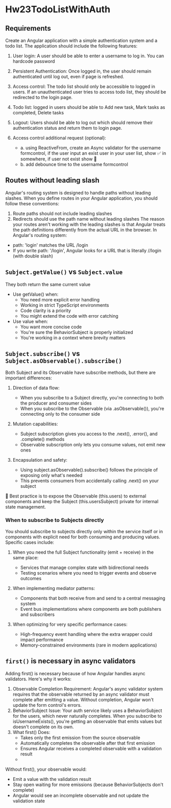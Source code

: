 # Hw23TodoListWithAuth

## Requirements

Create an Angular application with a simple authentication system and a todo list. The application should include the following features:

1. User login: A user should be able to enter a username to log in. You can hardcode password
2. Persistent Authentication: Once logged in, the user should remain authenticated until log out, even if page is refreshed.
3. Access control: The todo list should only be accessible to logged in users. If an unauthenticated user tries to access todo list, they should be redirected to the login page.
4. Todo list: logged in users should be able to Add new task, Mark tasks as completed, Delete tasks
5. Logout: Users should be able to log out which should remove their authentication status and return them to login page.
6. Access control additional request (optional):

   - a. using ReactiveFrom, create an Async validator for the username formcontrol,
     if the user input an exist user in your user list, show :white_check_mark: in somewhere, if user not exist show :no_entry_sign:
   - b. add debounce time to the username formcontrol

## Routes without leading slash

Angular's routing system is designed to handle paths without leading slashes. When you define routes in your Angular application, you should follow these conventions:

1. Route paths should not include leading slashes
2. Redirects should use the path name without leading slashes
The reason your routes aren't working with the leading slashes is that Angular treats the path definitions differently from the actual URL in the browser. In Angular's routing system:

- path: 'login' matches the URL /login
- If you write path: '/login', Angular looks for a URL that is literally //login (with double slash)

## `Subject.getValue()` vs `Subject.value`

They both return the same current value

- Use getValue() when:
  - You need more explicit error handling
  - Working in strict TypeScript environments
  - Code clarity is a priority
  - You might extend the code with error catching
- Use value when:
  - You want more concise code
  - You're sure the BehaviorSubject is properly initialized
  - You're working in a context where brevity matters

## `Subject.subscribe()` vs `Subject.asObservable().subscribe()`

Both Subject and its Observable have subscribe methods, but there are important differences:

1. Direction of data flow:

   - When you subscribe to a Subject directly, you're connecting to both the producer and consumer sides
   - When you subscribe to the Observable (via .asObservable()), you're connecting only to the consumer side

2. Mutation capabilities:

   - Subject subscription gives you access to the .next(), .error(), and .complete() methods
   - Observable subscription only lets you consume values, not emit new ones

3. Encapsulation and safety:

   - Using subject.asObservable().subscribe() follows the principle of exposing only what's needed
   - This prevents consumers from accidentally calling .next() on your subject

📌 Best practice is to expose the Observable (this.users) to external components and keep the Subject (this.usersSubject) private for internal state management.

### When to subscribe to Subjects directly

You should subscribe to subjects directly only within the service itself or in components with explicit need for both consuming and producing values. Specific cases include:

1. When you need the full Subject functionality (emit + receive) in the same place:

   - Services that manage complex state with bidirectional needs
   - Testing scenarios where you need to trigger events and observe outcomes

2. When implementing mediator patterns:

   - Components that both receive from and send to a central messaging system
   - Event bus implementations where components are both publishers and subscribers

3. When optimizing for very specific performance cases:

   - High-frequency event handling where the extra wrapper could impact performance
   - Memory-constrained environments (rare in modern applications)

## `first()` is necessary in async validators

Adding first() is necessary because of how Angular handles async validators. Here's why it works:

1. Observable Completion Requirement:
Angular's async validator system requires that the observable returned by an async validator must complete after emitting a value. Without completion, Angular won't update the form control's errors.
2. BehaviorSubject Issue:
Your auth service likely uses a BehaviorSubject for the users, which never naturally completes. When you subscribe to isUsernameExists(), you're getting an observable that emits values but doesn't complete on its own.
3. What first() Does:
   - Takes only the first emission from the source observable
   - Automatically completes the observable after that first emission
   - Ensures Angular receives a completed observable with a validation result
   -

Without first(), your observable would:

- Emit a value with the validation result
- Stay open waiting for more emissions (because BehaviorSubjects don't complete)
- Angular would see an incomplete observable and not update the validation state
